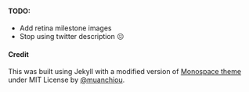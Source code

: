 #### TODO:

* Add retina milestone images
* Stop using twitter description 😖


#### Credit

This was built using Jekyll with a modified version of [Monospace theme](https://github.com/muan/muan.github.com/releases/tag/v5.0.1-monospace) under MIT License by [@muanchiou](http://twitter.com/muanchiou).
